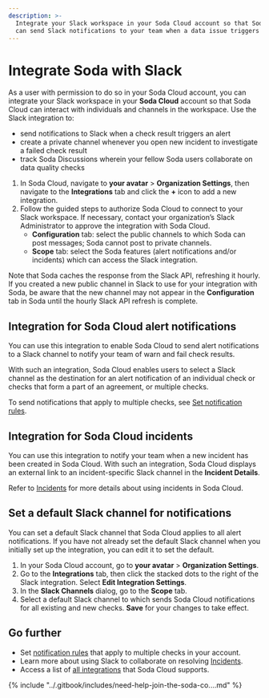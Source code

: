 ```yaml
---
description: >-
  Integrate your Slack workspace in your Soda Cloud account so that Soda Cloud
  can send Slack notifications to your team when a data issue triggers an alert.
---
```


# Integrate Soda with Slack

As a user with permission to do so in your Soda Cloud account, you can integrate your Slack workspace in your **Soda Cloud** account so that Soda Cloud can interact with individuals and channels in the workspace. Use the Slack integration to:

* send notifications to Slack when a check result triggers an alert
* create a private channel whenever you open new incident to investigate a failed check result
* track Soda Discussions wherein your fellow Soda users collaborate on data quality checks

1. In Soda Cloud, navigate to **your avatar** > **Organization Settings**, then navigate to the **Integrations** tab and click the **+** icon to add a new integration.
2. Follow the guided steps to authorize Soda Cloud to connect to your Slack workspace. If necessary, contact your organization’s Slack Administrator to approve the integration with Soda Cloud.
   * **Configuration** tab: select the public channels to which Soda can post messages; Soda cannot post to private channels.
   * **Scope** tab: select the Soda features (alert notifications and/or incidents) which can access the Slack integration.

Note that Soda caches the response from the Slack API, refreshing it hourly. If you created a new public channel in Slack to use for your integration with Soda, be aware that the new channel may not appear in the **Configuration** tab in Soda until the hourly Slack API refresh is complete.

## Integration for Soda Cloud alert notifications

You can use this integration to enable Soda Cloud to send alert notifications to a Slack channel to notify your team of warn and fail check results.

With such an integration, Soda Cloud enables users to select a Slack channel as the destination for an alert notification of an individual check or checks that form a part of an agreement, or multiple checks.

To send notifications that apply to multiple checks, see [Set notification rules](../collaborate/notif-rules.md).

## Integration for Soda Cloud incidents

You can use this integration to notify your team when a new incident has been created in Soda Cloud. With such an integration, Soda Cloud displays an external link to an incident-specific Slack channel in the **Incident Details**.

Refer to [Incidents](broken-reference) for more details about using incidents in Soda Cloud.

## Set a default Slack channel for notifications

You can set a default Slack channel that Soda Cloud applies to all alert notifications. If you have not already set the default Slack channel when you initially set up the integration, you can edit it to set the default.

1. In your Soda Cloud account, go to **your avatar** > **Organization Settings**.
2. Go to the **Integrations** tab, then click the stacked dots to the right of the Slack integration. Select **Edit Integration Settings**.
3. In the **Slack Channels** dialog, go to the **Scope** tab.
4. Select a default Slack channel to which sends Soda Cloud notifications for all existing and new checks. **Save** for your changes to take effect.

## Go further

* Set [notification rules](../collaborate/notif-rules.md) that apply to multiple checks in your account.
* Learn more about using Slack to collaborate on resolving [Incidents](broken-reference).
* Access a list of [all integrations](https://www.soda.io/integrations) that Soda Cloud supports.

{% include "../.gitbook/includes/need-help-join-the-soda-co....md" %}
